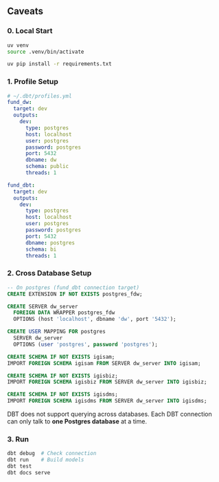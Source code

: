 ## Caveats

### 0. Local Start

```bash
uv venv
source .venv/bin/activate

uv pip install -r requirements.txt
```

### 1. Profile Setup

```yaml
# ~/.dbt/profiles.yml 
fund_dw:
  target: dev
  outputs:
    dev:
      type: postgres
      host: localhost
      user: postgres
      password: postgres
      port: 5432
      dbname: dw
      schema: public
      threads: 1

fund_dbt:
  target: dev
  outputs:
    dev:
      type: postgres
      host: localhost
      user: postgres
      password: postgres
      port: 5432
      dbname: postgres
      schema: bi
      threads: 1
```

### 2. Cross Database Setup

```sql
-- On postgres (fund_dbt connection target)
CREATE EXTENSION IF NOT EXISTS postgres_fdw;

CREATE SERVER dw_server
  FOREIGN DATA WRAPPER postgres_fdw
  OPTIONS (host 'localhost', dbname 'dw', port '5432');

CREATE USER MAPPING FOR postgres
  SERVER dw_server
  OPTIONS (user 'postgres', password 'postgres');

CREATE SCHEMA IF NOT EXISTS igisam;
IMPORT FOREIGN SCHEMA igisam FROM SERVER dw_server INTO igisam;

CREATE SCHEMA IF NOT EXISTS igisbiz;
IMPORT FOREIGN SCHEMA igisbiz FROM SERVER dw_server INTO igisbiz;

CREATE SCHEMA IF NOT EXISTS igisdms;
IMPORT FOREIGN SCHEMA igisdms FROM SERVER dw_server INTO igisdms;

```

DBT does not support querying across databases. 
Each DBT connection can only talk to **one Postgres database** at a time.


### 3. Run

```bash
dbt debug  # Check connection
dbt run    # Build models
dbt test
dbt docs serve
```